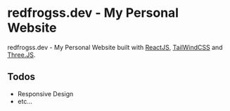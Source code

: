 # redfrogss.dev - My Personal Website

redfrogss.dev - My Personal Website built with [ReactJS](https://reactjs.org/), [TailWindCSS](https://tailwindcss.com/) and [Three.JS](https://threejs.org/).

## Todos
- Responsive Design
- etc...